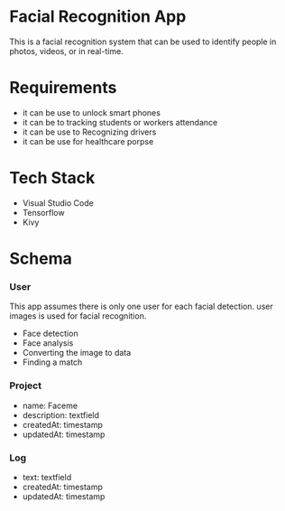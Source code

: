 # Facial Recognition App 
This is a facial recognition system that can be used to identify people in photos, videos, or in real-time.

# Requirements
- it can be use to unlock smart phones
- it can be to tracking students or workers attendance
- it can be use to Recognizing drivers
- it can be use for healthcare porpse


# Tech Stack
- Visual Studio Code
- Tensorflow
- Kivy

# Schema

### User

This app assumes there is only one user for each facial detection. user images is used for facial recognition.
- Face detection
- Face analysis
- Converting the image to data
- Finding a match

### Project

- name: Faceme
- description: textfield
- createdAt: timestamp
- updatedAt: timestamp

### Log
- text: textfield
- createdAt: timestamp
- updatedAt: timestamp
